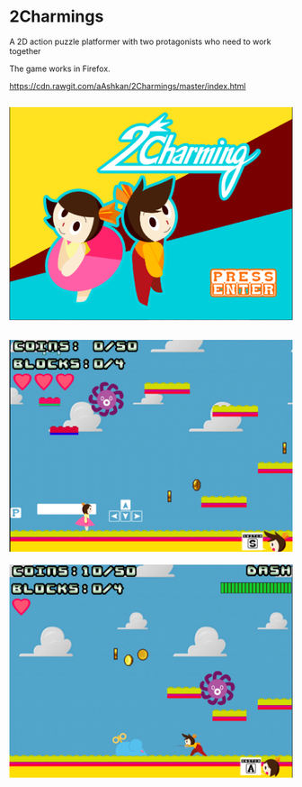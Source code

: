 # 2Charmings
A 2D action puzzle platformer with two protagonists who need to work together

The game works in Firefox.

https://cdn.rawgit.com/aAshkan/2Charmings/master/index.html

![img1](Screenshot/1.PNG "Title Menu")
-------------------------------------------------
![img2](Screenshot/2.PNG "Girl")
-------------------------------------------------
![img3](Screenshot/3.PNG "Boy")
